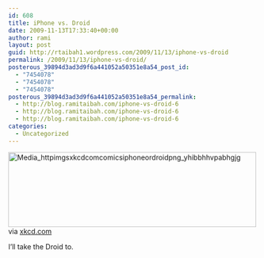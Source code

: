 ```yaml
---
id: 608
title: iPhone vs. Droid
date: 2009-11-13T17:33:40+00:00
author: rami
layout: post
guid: http://rtaibah1.wordpress.com/2009/11/13/iphone-vs-droid
permalink: /2009/11/13/iphone-vs-droid/
posterous_39894d3ad3d9f6a441052a50351e8a54_post_id:
  - "7454078"
  - "7454078"
  - "7454078"
posterous_39894d3ad3d9f6a441052a50351e8a54_permalink:
  - http://blog.ramitaibah.com/iphone-vs-droid-6
  - http://blog.ramitaibah.com/iphone-vs-droid-6
  - http://blog.ramitaibah.com/iphone-vs-droid-6
categories:
  - Uncategorized
---
```

<div class="posterous_bookmarklet_entry">
  <div class='p_embed p_image_embed'>
    <a href="http://139.59.20.41/wp-content/uploads/2011/12/media_httpimgsxkcdcomcomicsiphoneordroidpng_yhibbhhvpabhgjg-scaled1000.png"><img alt="Media_httpimgsxkcdcomcomicsiphoneordroidpng_yhibbhhvpabhgjg" height="151" src="http://139.59.20.41/wp-content/uploads/2011/12/media_httpimgsxkcdcomcomicsiphoneordroidpng_yhibbhhvpabhgjg-scaled1000.png?w=300" width="500" /></a>
  </div>
  
  <div class="posterous_quote_citation">
    via <a href="http://xkcd.com/662/">xkcd.com</a>
  </div>
  
  <p>
    I&#8217;ll take the Droid to.
  </p>
</div>
